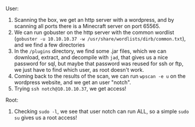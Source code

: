 User:
1. Scanning the box, we get an http server with a wordpress, and by scanning all ports there is a Minecraft server on port 65565.
2. We can run gobuster on the http server with the common wordlist (`gobuster -u 10.10.10.37 -w /usr/share/wordlists/dirb/common.txt`), and we find a few directories
3. In the `/plugins` directory, we find some .jar files, which we can download, extract, and decompile with `jad`, that gives us a nice password for sql, but maybe that password was reused for ssh or ftp, we just have to find which user, as root doesn't work.
4. Coming back to the results of the scan, we can run `wpscan -e u` on the wordpress website, and we get an user "notch".
5. Trying `ssh notch@10.10.10.37`, we get access!

Root:
1. Checking `sudo -l`, we see that user notch can run ALL, so a simple `sudo su` gives us a root access!
